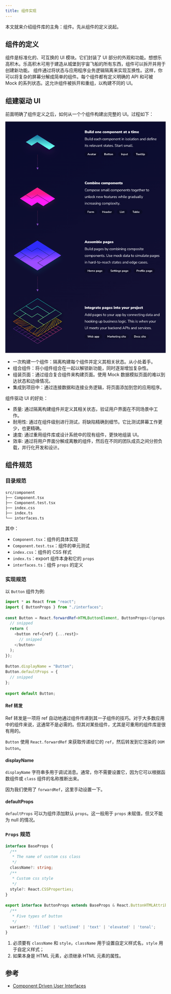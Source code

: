```yaml
---
title: 组件实现
---
```


本文就来介绍组件库的主角：组件。先从组件的定义说起。

## 组件的定义

组件是标准化的、可互换的 UI 模块。它们封装了 UI 部分的外观和功能。想想乐高积木。乐高积木可用于建造从城堡到宇宙飞船的所有东西，组件可以拆开并用于创建新功能。
组件通过将状态与应用程序业务逻辑隔离来实现互换性。这样，你可以将复杂的屏幕分解成简单的组件。每个组件都有定义明确的 API 和可被 Mock 的系列状态。这允许组件被拆开和重组，以构建不同的 UI。

## 组建驱动 UI

前面明确了组件定义之后，如何从一个个组件构建出完整的 UI。过程如下：

![组建驱动 UI](./compoent-driven.png)

- 一次构建一个组件：隔离构建每个组件并定义其相关状态。从小处着手。
- 组合组件：将小组件组合在一起以解锁新功能，同时逐渐增加复杂性。
- 组装页面：通过组合复合组件来构建页面。使用 Mock 数据模拟页面的难以到达状态和边缘情况。
- 集成到项目中：通过连接数据和连接业务逻辑，将页面添加到您的应用程序。

组件驱动 UI 的好处：

- 质量: 通过隔离构建组件并定义其相关状态，验证用户界面在不同场景中工作。
- 耐用性: 通过在组件级别进行测试，将缺陷精确到细节。它比测试屏幕工作更少，也更精确。
- 速度: 通过重用组件库或设计系统中的现有组件，更快地组装 UI。
- 效率: 通过将用户界面分解成离散的组件，然后在不同的团队成员之间分担负载，并行化开发和设计。

## 组件规范

### 目录规范

```plain
src/component
├── Component.tsx
├── Component.test.tsx
├── index.css
├── index.ts
└── interfaces.ts
```

其中：

- `Component.tsx`：组件的具体实现
- `Component.test.tsx`：组件的单元测试
- `index.css`：组件的 CSS 样式
- `index.ts`：export 组件本身和它的 `props`
- `interfaces.ts`：组件 `props` 的定义

### 实现规范

以 `Button` 组件为例:

```typescript title='src/button/Button.tsx'
import * as React from "react";
import { ButtonProps } from "./interfaces";

const Button = React.forwardRef<HTMLButtonElement, ButtonProps>((props, ref) => {
  // snipped
  return (
    <button ref={ref} {...rest}>
      // snipped
    </button>
  );
});

Button.displayName = "Button";
Button.defaultProps = {
  // snipped
};

export default Button;
```

#### Ref 转发

Ref 转发是一项将 ref 自动地通过组件传递到其一子组件的技巧。对于大多数应用中的组件来说，这通常不是必需的。但其对某些组件，尤其是可重用的组件库是很有用的。

`Button` 使用 `React.forwardRef` 来获取传递给它的 `ref`，然后转发到它渲染的 `DOM button`。

#### displayName

`displayName` 字符串多用于调试消息。通常，你不需要设置它，因为它可以根据函数组件或 `class` 组件的名称推断出来。

因为我们使用了 `forwardRef`，这里手动设置一下。

#### defaultProps

`defaultProps` 可以为组件添加默认 `props`。这一般用于 `props` 未赋值，但又不能为 null 的情况。

### `Props` 规范

```typescript title='src/button/interfaces.ts'
interface BaseProps {
  /**
   * The name of custom css class
   */
  className?: string;
  /**
   * Custom css style
   */
  style?: React.CSSProperties;
}

export interface ButtonProps extends BaseProps & React.ButtonHTMLAttributes<HTMLButtonElement> {
  /**
   * Five types of button
   */
  variant?: 'filled' | 'outlined' | 'text' | 'elevated' | 'tonal';
}
```

1. 必须要有 `className` 和 `style`，`className` 用于设置自定义样式名，`style` 用于自定义样式；
2. 如果本身是 HTML 元素，必须继承 HTML 元素的属性。

## 参考

- [Component Driven User Interfaces](https://www.componentdriven.org/)
